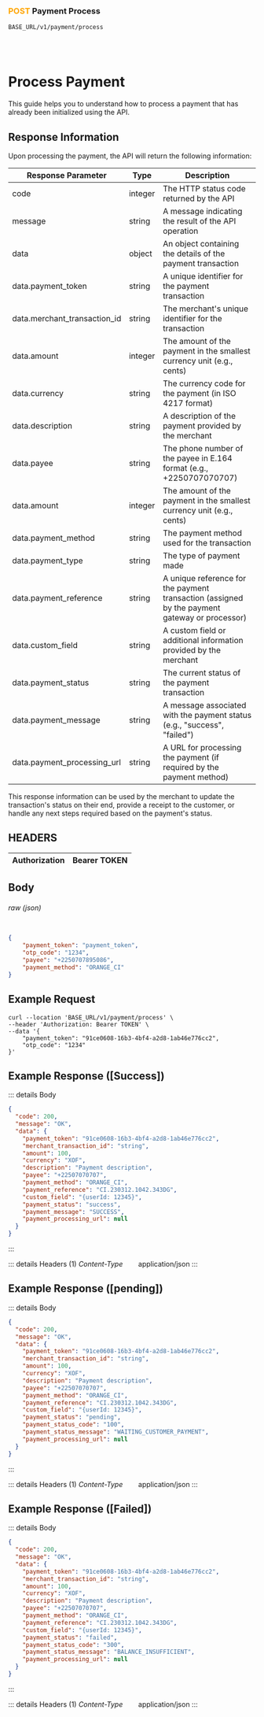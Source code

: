 ### <span style="color:orange">POST</span>  Payment Process

````
BASE_URL/v1/payment/process
````

<br/> <br/> 

# Process Payment
This guide helps you to understand how to process a payment that has already been initialized using the API.


## Response Information

Upon processing the payment, the API will return the following information:


|Response Parameter | Type | Description | 
| ------------- | ----------- |----------- |
| code | integer | The HTTP status code returned by the API |
| message | string | A message indicating the result of the API operation |
| data | object |An object containing the details of the payment transaction |
| data.payment_token | string |A unique identifier for the payment transaction |
| data.merchant_transaction_id | string | The merchant's unique identifier for the transaction |
| data.amount | integer | The amount of the payment in the smallest currency unit (e.g., cents) |
| data.currency | string | The currency code for the payment (in ISO 4217 format) |
| data.description | string | A description of the payment provided by the merchant |
| data.payee | string | The phone number of the payee in E.164 format (e.g., +2250707070707) |
| data.amount | integer | The amount of the payment in the smallest currency unit (e.g., cents) |
| data.payment_method | string | The payment method used for the transaction |
| data.payment_type | string | The type of payment made |
| data.payment_reference | string | A unique reference for the payment transaction (assigned by the payment gateway or processor) |
| data.custom_field | string |A custom field or additional information provided by the merchant |
| data.payment_status | string | The current status of the payment transaction |
| data.payment_message | string | A message associated with the payment status (e.g., "success", "failed") |
| data.payment_processing_url | string |A URL for processing the payment (if required by the payment method) |

This response information can be used by the merchant to update the transaction's status on their end, provide a receipt to the customer, or handle any next steps required based on the payment's status.


## HEADERS

| Authorization | Bearer TOKEN |
| ------------- | ----------- |


## Body

###### raw (json)


```json

{
    "payment_token": "payment_token",
    "otp_code": "1234",
    "payee": "+2250707895086",
    "payment_method": "ORANGE_CI"
}
```






## Example Request

```curl
curl --location 'BASE_URL/v1/payment/process' \
--header 'Authorization: Bearer TOKEN' \
--data '{
    "payment_token": "91ce0608-16b3-4bf4-a2d8-1ab46e776cc2",
    "otp_code": "1234"
}'

```


## Example Response ([Success])

::: details Body  

```json
{
  "code": 200,
  "message": "OK",
  "data": {
    "payment_token": "91ce0608-16b3-4bf4-a2d8-1ab46e776cc2",
    "merchant_transaction_id": "string",
    "amount": 100,
    "currency": "XOF",
    "description": "Payment description",
    "payee": "+22507070707",
    "payment_method": "ORANGE_CI",
    "payment_reference": "CI.230312.1042.343DG",
    "custom_field": "{userId: 12345}",
    "payment_status": "success",
    "payment_message": "SUCCESS",
    "payment_processing_url": null
  }
}
```
:::


::: details Headers (1)
 *Content-Type*    &nbsp;&nbsp;&nbsp;&nbsp;&nbsp;&nbsp;     application/json
:::



## Example Response ([pending])

::: details Body  

```json
{
  "code": 200,
  "message": "OK",
  "data": {
    "payment_token": "91ce0608-16b3-4bf4-a2d8-1ab46e776cc2",
    "merchant_transaction_id": "string",
    "amount": 100,
    "currency": "XOF",
    "description": "Payment description",
    "payee": "+22507070707",
    "payment_method": "ORANGE_CI",
    "payment_reference": "CI.230312.1042.343DG",
    "custom_field": "{userId: 12345}",
    "payment_status": "pending",
    "payment_status_code": "100",
    "payment_status_message": "WAITING_CUSTOMER_PAYMENT",
    "payment_processing_url": null
  }
}
```
:::


::: details Headers (1)
 *Content-Type*    &nbsp;&nbsp;&nbsp;&nbsp;&nbsp;&nbsp;     application/json
:::



## Example Response ([Failed])

::: details Body  

```json
{
  "code": 200,
  "message": "OK",
  "data": {
    "payment_token": "91ce0608-16b3-4bf4-a2d8-1ab46e776cc2",
    "merchant_transaction_id": "string",
    "amount": 100,
    "currency": "XOF",
    "description": "Payment description",
    "payee": "+22507070707",
    "payment_method": "ORANGE_CI",
    "payment_reference": "CI.230312.1042.343DG",
    "custom_field": "{userId: 12345}",
    "payment_status": "failed",
    "payment_status_code": "300",
    "payment_status_message": "BALANCE_INSUFFICIENT",
    "payment_processing_url": null
  }
}
```
:::


::: details Headers (1)
 *Content-Type*    &nbsp;&nbsp;&nbsp;&nbsp;&nbsp;&nbsp;     application/json
:::
